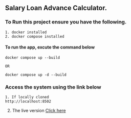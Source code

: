 ## Salary Loan Advance Calculator.


### To Run this project ensure you have the following.
```
1. docker installed
2. docker compose installed
```

#### To run the app, excute the command below

``` 
docker compose up --build

OR 

docker compose up -d --build
```

### Access the system using the link below
```
1. If locally cloned
http://localhost:8502

```

2. The live version
[Click here](http://34.254.221.147:8502/)